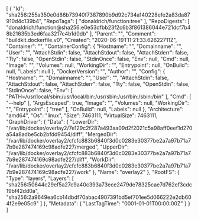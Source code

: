 [
  {
    "Id": "sha256:255a350e0d86b73940f7387890b9d92c734a140228efe2a83da87910d4c139b4",
    "RepoTags": [
      "donaldrich/function:tree"
    ],
    "RepoDigests": [
      "donaldrich/function@sha256:e0e53dfbb23f2c6b3f861386044e721dcf7b48b21635b3ed6faa3217c4b1d0db"
    ],
    "Parent": "",
    "Comment": "buildkit.dockerfile.v0",
    "Created": "2020-06-19T11:21:33.62622711Z",
    "Container": "",
    "ContainerConfig": {
      "Hostname": "",
      "Domainname": "",
      "User": "",
      "AttachStdin": false,
      "AttachStdout": false,
      "AttachStderr": false,
      "Tty": false,
      "OpenStdin": false,
      "StdinOnce": false,
      "Env": null,
      "Cmd": null,
      "Image": "",
      "Volumes": null,
      "WorkingDir": "",
      "Entrypoint": null,
      "OnBuild": null,
      "Labels": null
    },
    "DockerVersion": "",
    "Author": "",
    "Config": {
      "Hostname": "",
      "Domainname": "",
      "User": "",
      "AttachStdin": false,
      "AttachStdout": false,
      "AttachStderr": false,
      "Tty": false,
      "OpenStdin": false,
      "StdinOnce": false,
      "Env": [
        "PATH=/usr/local/sbin:/usr/local/bin:/usr/sbin:/usr/bin:/sbin:/bin"
      ],
      "Cmd": [
        "--help"
      ],
      "ArgsEscaped": true,
      "Image": "",
      "Volumes": null,
      "WorkingDir": "",
      "Entrypoint": [
        "tree"
      ],
      "OnBuild": null,
      "Labels": null
    },
    "Architecture": "amd64",
    "Os": "linux",
    "Size": 7463111,
    "VirtualSize": 7463111,
    "GraphDriver": {
      "Data": {
        "LowerDir": "/var/lib/docker/overlay2/7e129c2f287a493aa09d2f2021c5a98aff0eef1d270a54a8adbe5cb2bfdd9454/diff",
        "MergedDir": "/var/lib/docker/overlay2/cfcfc883b6840f3d0c0283e30377be2a7a97b71a77b9e287474169c98adfe227/merged",
        "UpperDir": "/var/lib/docker/overlay2/cfcfc883b6840f3d0c0283e30377be2a7a97b71a77b9e287474169c98adfe227/diff",
        "WorkDir": "/var/lib/docker/overlay2/cfcfc883b6840f3d0c0283e30377be2a7a97b71a77b9e287474169c98adfe227/work"
      },
      "Name": "overlay2"
    },
    "RootFS": {
      "Type": "layers",
      "Layers": [
        "sha256:50644c29ef5a27c9a40c393a73ece2479de78325cae7d762ef3cdc19bf42dd0a",
        "sha256:2a9649ea6cb14dbdf70abac4907391bd5ef701ee5d066222e2db604f2e9e05c9"
      ]
    },
    "Metadata": {
      "LastTagTime": "0001-01-01T00:00:00Z"
    }
  }
]

